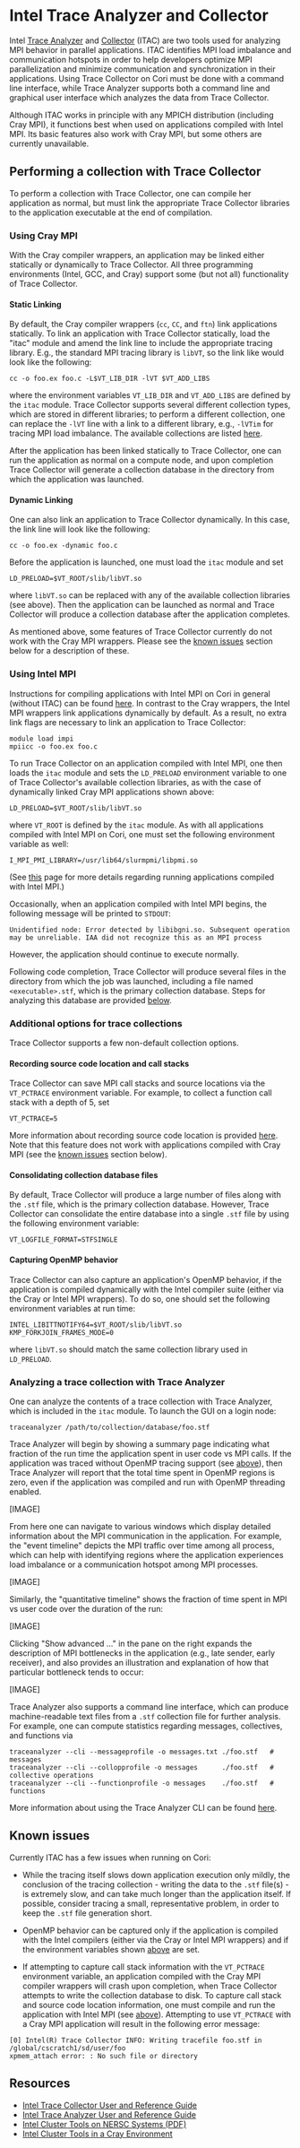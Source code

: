 # Intel Trace Analyzer and Collector

Intel [Trace
Analyzer](https://software.intel.com/en-us/ita-user-and-reference-guide) and
[Collector](https://software.intel.com/en-us/itc-user-and-reference-guide)
(ITAC) are two tools used for analyzing MPI behavior in parallel applications.
ITAC identifies MPI load imbalance and communication hotspots in order to help
developers optimize MPI parallelization and minimize communication and
synchronization in their applications. Using Trace Collector on Cori must be
done with a command line interface, while Trace Analyzer supports both a
command line and graphical user interface which analyzes the data from Trace
Collector.

Although ITAC works in principle with any MPICH distribution (including Cray
MPI), it functions best when used on applications compiled with Intel MPI. Its
basic features also work with Cray MPI, but some others are currently
unavailable.

## Performing a collection with Trace Collector

To perform a collection with Trace Collector, one can compile her application
as normal, but must link the appropriate Trace Collector libraries to the
application executable at the end of compilation.

### Using Cray MPI

With the Cray compiler wrappers, an application may be linked either statically
or dynamically to Trace Collector. All three programming environments (Intel,
GCC, and Cray) support some (but not all) functionality of Trace Collector.

#### Static Linking

By default, the Cray compiler wrappers (`cc`, `CC`, and `ftn`) link
applications statically. To link an application with Trace Collector
statically, load the "itac" module and amend the link line to include the
appropriate tracing library. E.g., the standard MPI tracing library is `libVT`,
so the link like would look like the following:

```console
cc -o foo.ex foo.c -L$VT_LIB_DIR -lVT $VT_ADD_LIBS
```

where the environment variables `VT_LIB_DIR` and `VT_ADD_LIBS` are defined by
the `itac` module. Trace Collector supports several different collection types,
which are stored in different libraries; to perform a different collection, one
can replace the `-lVT` line with a link to a different library, e.g., `-lVTim`
for tracing MPI load imbalance. The available collections are listed
[here](https://software.intel.com/en-us/node/561272).

After the application has been linked statically to Trace Collector, one can
run the application as normal on a compute node, and upon completion Trace
Collector will generate a collection database in the directory from which the
application was launched.

#### Dynamic Linking

One can also link an application to Trace Collector dynamically. In this case,
the link line will look like the following:

```console
cc -o foo.ex -dynamic foo.c
```

Before the application is launched, one must load the `itac` module and set

```console
LD_PRELOAD=$VT_ROOT/slib/libVT.so
```

where `libVT.so` can be replaced with any of the available collection libraries
(see above). Then the application can be launched as normal and Trace Collector
will produce a collection database after the application completes.

As mentioned above, some features of Trace Collector currently do not work with
the Cray MPI wrappers. Please see the [known issues](#known-issues) section
below for a description of these.

### Using Intel MPI

Instructions for compiling applications with Intel MPI on Cori in general
(without ITAC) can be found
[here](../../programming/compilers/wrappers.md#intel-compiler-wrappers). In
contrast to the Cray wrappers, the Intel MPI wrappers link applications
dynamically by default. As a result, no extra link flags are necessary to link
an application to Trace Collector:

```console
module load impi
mpiicc -o foo.ex foo.c
```

To run Trace Collector on an application compiled with Intel MPI, one then
loads the `itac` module and sets the `LD_PRELOAD` environment variable to one
of Trace Collector's available collection libraries, as with the case of
dynamically linked Cray MPI applications shown above:

```console
LD_PRELOAD=$VT_ROOT/slib/libVT.so
```

where `VT_ROOT` is defined by the `itac` module. As with all applications
compiled with Intel MPI on Cori, one must set the following environment
variable as well:

```console
I_MPI_PMI_LIBRARY=/usr/lib64/slurmpmi/libpmi.so
```

(See [this](../../programming/compilers/wrappers.md#intel-compiler-wrappers)
page for more details regarding running applications compiled with Intel MPI.)

Occasionally, when an application compiled with Intel MPI begins, the following
message will be printed to `STDOUT`:

```console
Unidentified node: Error detected by libibgni.so. Subsequent operation may be unreliable. IAA did not recognize this as an MPI process
```

However, the application should continue to execute normally.

Following code completion, Trace Collector will produce several files in the
directory from which the job was launched, including a file named
`<executable>.stf`, which is the primary collection database. Steps for
analyzing this database are provided
[below](#analyzing-a-trace-collection-with-trace-analyzer).

### Additional options for trace collections

Trace Collector supports a few non-default collection options.

#### Recording source code location and call stacks

Trace Collector can save MPI call stacks and source locations via the
`VT_PCTRACE` environment variable. For example, to collect a function call
stack with a depth of 5, set

```console
VT_PCTRACE=5
```

More information about recording source code location is provided
[here](https://software.intel.com/en-us/node/561289). Note that this feature
does not work with applications compiled with Cray MPI (see the [known
issues](#known-issues) section below).

#### Consolidating collection database files

By default, Trace Collector will produce a large number of files along with the
`.stf` file, which is the primary collection database. However, Trace Collector
can consolidate the entire database into a single `.stf` file by using the
following environment variable:

```console
VT_LOGFILE_FORMAT=STFSINGLE
```

#### Capturing OpenMP behavior

Trace Collector can also capture an application's OpenMP behavior, if the
application is compiled dynamically with the Intel compiler suite (either via
the Cray or Intel MPI wrappers). To do so, one should set the following
environment variables at run time:

```console
INTEL_LIBITTNOTIFY64=$VT_ROOT/slib/libVT.so
KMP_FORKJOIN_FRAMES_MODE=0
```

where `libVT.so` should match the same collection library used in `LD_PRELOAD`.

### Analyzing a trace collection with Trace Analyzer

One can analyze the contents of a trace collection with Trace Analyzer, which
is included in the `itac` module. To launch the GUI on a login node:

```console
traceanalyzer /path/to/collection/database/foo.stf
```

Trace Analyzer will begin by showing a summary page indicating what fraction of
the run time the application spent in user code vs MPI calls. If the
application was traced without OpenMP tracing support (see
[above](#capturing-openmp-behavior)), then Trace Analyzer will report that the
total time spent in OpenMP regions is zero, even if the application was
compiled and run with OpenMP threading enabled.

[IMAGE]

From here one can navigate to various windows which display detailed
information about the MPI communication in the application. For example, the
"event timeline" depicts the MPI traffic over time among all process, which can
help with identifying regions where the application experiences load imbalance
or a communication hotspot among MPI processes.

[IMAGE]

Similarly, the "quantitative timeline" shows the fraction of time spent in MPI
vs user code over the duration of the run:

[IMAGE]

Clicking "Show advanced ..." in the pane on the right expands the description
of MPI bottlenecks in the application (e.g., late sender, early receiver), and
also provides an illustration and explanation of how that particular bottleneck
tends to occur:

[IMAGE]

Trace Analyzer also supports a command line interface, which can produce
machine-readable text files from a `.stf` collection file for further analysis.
For example, one can compute statistics regarding messages, collectives, and
functions via

```console
traceanalyzer --cli --messageprofile -o messages.txt ./foo.stf   # messages
traceanalyzer --cli --collopprofile -o messages      ./foo.stf   # collective operations
traceanalyzer --cli --functionprofile -o messages    ./foo.stf   # functions
```

More information about using the Trace Analyzer CLI can be found
[here](https://software.intel.com/en-us/node/561584).

## Known issues

Currently ITAC has a few issues when running on Cori:

- While the tracing itself slows down application execution only mildly, the
conclusion of the tracing collection - writing the data to the `.stf` file(s) -
is extremely slow, and can take much longer than the application itself. If
possible, consider tracing a small, representative problem, in order to keep
the `.stf` file generation short.

- OpenMP behavior can be captured only if the application is compiled with the
Intel compilers (either via the Cray or Intel MPI wrappers) and if the
environment variables shown [above](#capturing-openmp-behavior) are set.

- If attempting to capture call stack information with the `VT_PCTRACE`
environment variable, an application compiled with the Cray MPI compiler
wrappers will crash upon completion, when Trace Collector attempts to write the
collection database to disk. To capture call stack and source code location
information, one must compile and run the application with Intel MPI (see
[above](#using-intel-mpi)). Attempting to use `VT_PCTRACE` with a Cray MPI
application will result in the following error message:

```console
[0] Intel(R) Trace Collector INFO: Writing tracefile foo.stf in /global/cscratch1/sd/user/foo
xpmem_attach error: : No such file or directory
```

## Resources

- [Intel Trace Collector User and Reference Guide](https://software.intel.com/en-us/itc-user-and-reference-guide)
- [Intel Trace Analyzer User and Reference Guide](https://software.intel.com/en-us/ita-user-and-reference-guide)
- [Intel Cluster Tools on NERSC Systems (PDF)](https://www.nersc.gov/assets/Uploads/Intel-Cluster-Tools-Mar2017.pdf)
- [Intel Cluster Tools in a Cray Environment](https://software.intel.com/en-us/articles/intel-mpi-itac-and-mps-in-a-cray-environment)
